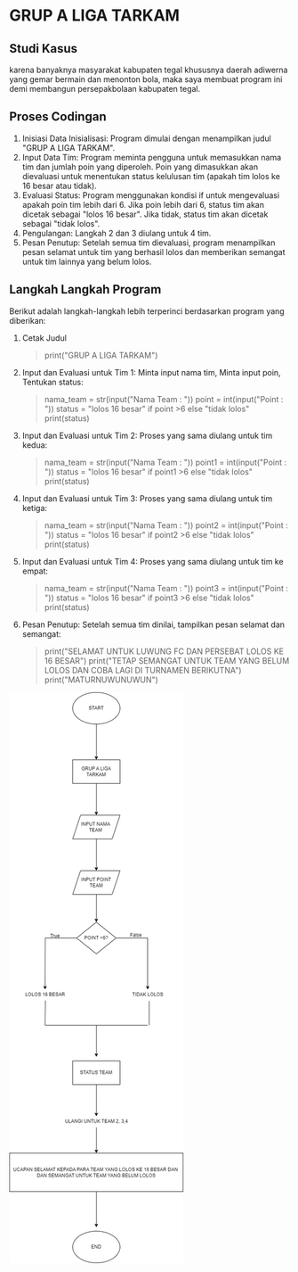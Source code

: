 # GRUP A LIGA TARKAM

## Studi Kasus
karena banyaknya masyarakat kabupaten tegal khususnya daerah adiwerna yang gemar bermain dan menonton bola, maka saya membuat program ini demi membangun persepakbolaan kabupaten tegal.

## Proses Codingan
1. Inisiasi Data
Inisialisasi: Program dimulai dengan menampilkan judul "GRUP A LIGA TARKAM".
2. Input Data Tim:
Program meminta pengguna untuk memasukkan nama tim dan jumlah poin yang diperoleh.
Poin yang dimasukkan akan dievaluasi untuk menentukan status kelulusan tim (apakah tim lolos ke 16 besar atau tidak).
3. Evaluasi Status:
Program menggunakan kondisi if untuk mengevaluasi apakah poin tim lebih dari 6.
Jika poin lebih dari 6, status tim akan dicetak sebagai "lolos 16 besar".
Jika tidak, status tim akan dicetak sebagai "tidak lolos".
4. Pengulangan: Langkah 2 dan 3 diulang untuk 4 tim.
5. Pesan Penutup: Setelah semua tim dievaluasi, program menampilkan pesan selamat untuk tim yang berhasil lolos dan memberikan semangat untuk tim lainnya yang belum lolos.

## Langkah Langkah Program
Berikut adalah langkah-langkah lebih terperinci berdasarkan program yang diberikan:
1. Cetak Judul
   > print("GRUP A LIGA TARKAM")
2. Input dan Evaluasi untuk Tim 1:
Minta input nama tim, Minta input poin, Tentukan status:
   >nama_team = str(input("Nama Team : "))
    point = int(input("Point : "))
    status = "lolos 16 besar" if point >6 else "tidak lolos"
    print(status)
3. Input dan Evaluasi untuk Tim 2:
Proses yang sama diulang untuk tim kedua:
   >nama_team = str(input("Nama Team : "))
    point1 = int(input("Point : "))
    status = "lolos 16 besar" if point1 >6 else "tidak lolos"
    print(status)
4. Input dan Evaluasi untuk Tim 3:
Proses yang sama diulang untuk tim ketiga:
   >nama_team = str(input("Nama Team : "))
    point2 = int(input("Point : "))
    status = "lolos 16 besar" if point2 >6 else "tidak lolos"
    print(status)
5. Input dan Evaluasi untuk Tim 4:
Proses yang sama diulang untuk tim ke empat:
   >nama_team = str(input("Nama Team : "))
    point3 = int(input("Point : "))
    status = "lolos 16 besar" if point3 >6 else "tidak lolos"
   print(status)
6. Pesan Penutup:
Setelah semua tim dinilai, tampilkan pesan selamat dan semangat:
   >print("SELAMAT UNTUK LUWUNG FC DAN PERSEBAT LOLOS KE 16 BESAR")
    print("TETAP SEMANGAT UNTUK TEAM YANG BELUM LOLOS DAN COBA LAGI DI TURNAMEN BERIKUTNA")
    print("MATURNUWUNUWUN")
   
![flowchart](FFF.png)